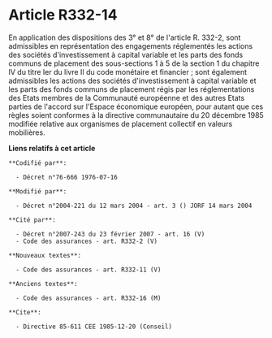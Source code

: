 # Article R332-14

En application des dispositions des 3° et 8° de l'article R. 332-2, sont admissibles en représentation des engagements
réglementés les actions des sociétés d'investissement à capital variable et les parts des fonds communs de placement des
sous-sections 1 à 5 de la section 1 du chapitre IV du titre Ier du livre II du code monétaire et financier ; sont également
admissibles les actions des sociétés d'investissement à capital variable et les parts des fonds communs de placement régis
par les réglementations des Etats membres de la Communauté européenne et des autres Etats parties de l'accord sur l'Espace
économique européen, pour autant que ces règles soient conformes à la directive communautaire du 20 décembre 1985 modifiée
relative aux organismes de placement collectif en valeurs mobilières.

**Liens relatifs à cet article**

	**Codifié par**:

	  - Décret n°76-666 1976-07-16

	**Modifié par**:

	  - Décret n°2004-221 du 12 mars 2004 - art. 3 () JORF 14 mars 2004

	**Cité par**:

	  - Décret n°2007-243 du 23 février 2007 - art. 16 (V)
	  - Code des assurances - art. R332-2 (V)

	**Nouveaux textes**:

	  - Code des assurances - art. R332-11 (V)

	**Anciens textes**:

	  - Code des assurances - art. R332-16 (M)

	**Cite**:

	  - Directive 85-611 CEE 1985-12-20 (Conseil)
